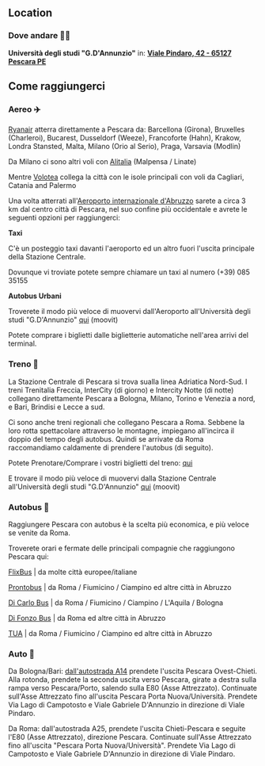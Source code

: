 ## Location
### Dove andare 🚶‍♀️
**Università degli studi "G.D'Annunzio"** in: <a href="https://maps.app.goo.gl/aogyjHbjyX2Gjsup9" target="_blank">**Viale Pindaro, 42 - 65127 Pescara PE**</a>


## Come raggiungerci
### Aereo ✈️
<a href="https://www.ryanair.com" target="_blank">Ryanair</a> atterra direttamente a Pescara da:
Barcellona (Girona), Bruxelles (Charleroi), Bucarest, Dusseldorf (Weeze), Francoforte (Hahn), Krakow, Londra Stansted, Malta, Milano (Orio al Serio), Praga, Varsavia (Modlin)

Da Milano ci sono altri voli con <a href="https://www.alitalia.com/" target="_blank">Alitalia</a> (Malpensa / Linate) 

Mentre <a href="https://www.volotea.com/" target="_blank">Volotea</a> collega la città con le isole principali con voli da Cagliari, Catania and Palermo

Una volta atterrati all'<a href="https://www.abruzzoairport.com/home" target="_blank">Aeroporto internazionale d'Abruzzo</a> sarete a circa 3 km dal centro città di Pescara, nel suo confine più occidentale e avrete le seguenti opzioni per raggiungerci:

**Taxi**

C'è un posteggio taxi davanti l'aeroporto ed un altro fuori l'uscita principale della Stazione Centrale.

Dovunque vi troviate potete sempre chiamare un taxi al numero (+39) 085 35155

**Autobus Urbani**

Troverete il modo più veloce di muovervi dall'Aeroporto all'Università degli studi "G.D'Annunzio" <a href="https://moovitapp.com/pescara_ed_abruzzo-3762/poi/Universit%C3%A0%20degli%20Studi%20%22Gabriele%20d'Annunzio%22/Pescara%20Aeroporto/it?ref=1&customerId=4908&fll=42.430244_14.188005&tll=42.452006_14.224785&t=1" target="_blank">qui</a> (moovit)

Potete comprare i biglietti dalle biglietterie automatiche nell'area arrivi del terminal.

### Treno 🚄
La Stazione Centrale di Pescara si trova sualla linea Adriatica Nord-Sud. I treni Trenitalia Freccia, InterCity (di giorno) e Intercity Notte (di notte) collegano direttamente Pescara a Bologna, Milano, Torino e Venezia a nord, e Bari, Brindisi e Lecce a sud.

Ci sono anche treni regionali che collegano Pescara a Roma. Sebbene la loro rotta spettacolare attraverso le montagne, impiegano all'incirca il doppio del tempo degli autobus. Quindi se arrivate da Roma raccomandiamo caldamente di prendere l'autobus (di seguito).
 
Potete Prenotare/Comprare i vostri biglietti del treno: <a href="https://www.trenitalia.com/" target="_blank">qui</a>

E trovare il modo più veloce di muovervi dalla Stazione Centrale all'Università degli studi "G.D'Annunzio" <a href="https://moovitapp.com/pescara_ed_abruzzo-3762/poi/Universit%C3%A0%20degli%20Studi%20%22Gabriele%20d'Annunzio%22/Pescara%20Centrale/it?ref=1&customerId=4908&fll=42.468683_14.204046&tll=42.452006_14.224785&t=1" target="_blank">qui</a> (moovit)


### Autobus 🚌
Raggiungere Pescara con autobus è la scelta più economica, e più veloce se venite da Roma.

Troverete orari e fermate delle principali compagnie che raggiungono Pescara qui:

<a href="https://www.flixbus.it/tratte-autobus" target="_blank">FlixBus</a> | da molte città europee/italiane

<a href="http://www.prontobusitalia.it/index.php" target="_blank">Prontobus</a> | da Roma / Fiumicino / Ciampino ed altre città in Abruzzo

<a href="https://www.dicarlobus.com" target="_blank">Di Carlo Bus</a> | da Roma / Fiumicino / Ciampino / L'Aquila / Bologna 

<a href="https://difonzobus.com/it/" target="_blank">Di Fonzo Bus</a> | da Roma ed altre città in Abruzzo

<a href="https://tua.mycicero.it/TPWebPortal/it" target="_blank">TUA</a> | da Roma / Fiumicino / Ciampino ed altre città in Abruzzo


### Auto 🚗
Da Bologna/Bari: <a href="https://www.google.com/maps/dir/Casello+Pescara+Ovest-Chieti,+A14+-+Autostrada+Adriatica,+66020+Zona+Industriale+Val+Pescara+CH/Universit%C3%A0+degli+studi+%22G.d'Annunzio%22+sede+Pescara,+Viale+Pindaro,+Pescara,+PE/@42.4472504,14.2134643,15.33z/data=!4m14!4m13!1m5!1m1!1s0x1331aee889a2ae6d:0x17e789412e5f5b2a!2m2!1d14.1650968!2d42.396486!1m5!1m1!1s0x1331a74d5acdfbdf:0x4389fccd7763c874!2m2!1d14.2248392!2d42.45195!3e0?entry=ttu" target="_blank">dall'autostrada A14</a> prendete l'uscita Pescara Ovest-Chieti. Alla rotonda, prendete la seconda uscita verso Pescara, girate a destra sulla rampa verso Pescara/Porto, salendo sulla E80 (Asse Attrezzato). Continuate sull'Asse Attrezzato fino all'uscita Pescara Porta Nuova/Università. Prendete Via Lago di Campotosto e Viale Gabriele D'Annunzio in direzione di Viale Pindaro.

Da Roma: dall'autostrada A25, prendete l'uscita Chieti-Pescara e seguite l'E80 (Asse Attrezzato), direzione Pescara. Continuate sull'Asse Attrezzato fino all'uscita "Pescara Porta Nuova/Università". Prendete Via Lago di Campotosto e Viale Gabriele D'Annunzio in direzione di Viale Pindaro.